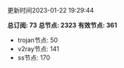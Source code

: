 更新时间2023-01-22 19:29:44

**总订阅: 73**
**总节点: 2323**
**有效节点: 361**
- trojan节点: 50
- v2ray节点: 141
- ss节点: 170
